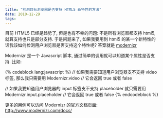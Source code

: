 ```yaml
---
title: "检测目标浏览器是否支持 HTML5 新特性的方法"
date: 2010-12-29
tags:
---
```


目前 HTML5 已经是趋势了, 但是也有不幸的问题: 不是所有浏览器都支持 html5, 就算支持也只是部分支持. 于是问题来了, 如果我要用到 html5 的某一个新特性的话我该如何检测用户浏览器是否支持这个特性呢? 答案就是 <a href="http://www.modernizr.com/">modernizr</a>

Modernizr 是一个 Javascript 脚本, 通过简单的调用就可以知道某个属性是否支持. 比如:

{% codeblock lang:javascript %}
// 如果我需要知道用户浏览器支不支持 video 标签, 那么我只需要用
Modernizr.video // 它会返回 true 或者 false

// 如果我要知道用户浏览器的 input 标签支不支持 placeholder 就只需要用
Modernizr.input.placeholder // 它会返回 true 或者 false
{% endcodeblock %}

更多的用例可以访问 Modernizr 的官方文档页面: <a href="http://www.modernizr.com/docs/">http://www.modernizr.com/docs/</a>
